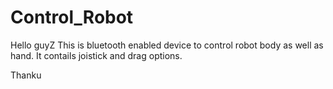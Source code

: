 # Control_Robot
Hello guyZ
This is bluetooth enabled device to control robot body as well as hand.
It contails joistick and drag options.

Thanku
